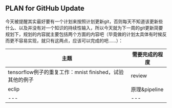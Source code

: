 ## PLAN for GitHub Update

今天被提醒其实最好要有一个计划来按照计划更新git，否则每天不知道该更新些什么、以及并没有对一个知识的持续性输入，所以今天就为下一周的git更新简要规划下，规划的内容就主要包括两个方面的内容吧（毕竟做的计划太具体有时候反而更不容易实现，就只有这两点，应该可以完成的吧……）：

| 主题 | 需要完成的程度 |
|---|---|
| tensorflow例子的重复工作：mnist finished，试验其他的例子 | review |
| eclip | 原理&pipeline |
|---|---|
